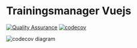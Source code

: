 # Trainingsmanager Vuejs

[![Quality Assurance](https://github.com/mastercad/trainingsmanager-vuejs/actions/workflows/quality_assurance.yaml/badge.svg)](https://github.com/mastercad/trainingsmanager-vuejs/actions/workflows/quality_assurance.yaml) [![codecov](https://codecov.io/gh/mastercad/trainingsmanager-vuejs/branch/master/graph/badge.svg?token=3BVUEULMJZ)](https://codecov.io/gh/mastercad/trainingsmanager-vuejs)

![codecov diagram](https://codecov.io/gh/mastercad/trainingsmanager-vuejs/branch/master/graphs/sunburst.svg?token=3BVUEULMJZ)
